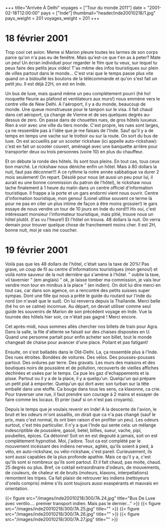 +++
title="Arrivée À Delhi"
voyages = ["Tour du monde 2011"]
date = "2001-02-18T12:00:00"
pays = ["Inde"]
thumbnail="header/inde20010218/1.jpg"
pays_weight = 201
voyages_weight = 201
+++
# 18 février 2001


Trop cool cet avion. Meme si Marion pleure toutes les larmes de son corps parce 
qu'on n'a pas eu de fenêtre. Mais qu'est-ce que t'en as à peter? Mate un peu! 
Un écran individuel pour regarder le film que tu veux, sur lequel tu peux faire 
des petits jeux vidéo! T'as même des infos touristiques sur plein de villes 
partout dans le monde... C'est vrai que le temps passe plus vite quand on a 
bidouillé les boutons de la télécommande et qu'on s'est fait un petit jeu. Il 
est déjà 22H, on est en Inde. 

Un bus de luxe, mais quand même un peu complétement pourri (hé ho! moquette 
fleurie au plafond et ventilateurs aux murs!) nous emmène vers le centre ville 
de New Delhi. A l'aéroport, il y a du monde, beaucoup de monde. Une queue monstrueuse 
pour le tampon sur le visa. il fait chaud dans cet aéroport, ça change de Vienne 
et de ses quelques degrés au-dessus de zero. On passe dans de chouettes rues, 
de gros hôtels luxueux. Rien à voir avec une ville du tiers monde. C'est propre, 
les rues sont larges, ça ne ressemble pas à l'idée que je me faisais de l'Inde. 
Sauf qu'il y a de temps en temps une vache sur le trottoir ou sur la route. 
On sort du bus de luxe. On est accueillis par un scooter rickshaw (ici appelle 
auto-rickshaw): c'est en fait un scooter couvert, aménagé avec une banquette 
arrière pour transporter deux ou trois personnes (voire 10) en plus du chauffeur. 


Et on débute la ronde des hôtels. Ils sont tous pleins. En tout cas, tous ceux 
bon marché. Le rickshaw nous déniche enfin un hôtel. Mais à 80 dollars la nuit, 
faut pas déconner!!! A ce rythme la notre année sabbatique va durer 2 mois seulement! 
On repart. Désolé pour nous (et aussi un peu pour lui, il aurait eu une bonne 
commission du patron de l'hôtel), le rickshaw nous lache finalement à 1 heure 
du matin dans un centre officiel d'information touristique. Il frappe a la porte 
et un gars endormi vient nous ouvrir. Centre d'information touristique, mon 
genou! (Lionel utilise souvent ce terme là pour ne pas en citer un plus intime 
de façon à être moins grossier!) le gars essaye de nous vendre un tour de 10 
jours en Inde du nord!!! Ho oui, c'est intéressant monsieur l'informateur touristique, 
mais pitié, trouve nous un hôtel plutôt. (t'as vu l'heure!) Et l'hôtel on trouva. 
48 dollars la nuit. On verra demain pour trouver quelque chose de franchement 
moins cher. Il est 2H, bonne nuit, moi je vais me coucher. 

# 19 février 2001


Voilà pas que les 48 dollars de l'hôtel, c'était sans la taxe de 20%! Pas grave, 
un coup de fil au centre d'informations touristiques (mon genou!) et voilà notre 
sauveur de la nuit dernière qui s'amène à l'hôtel. " oublie la taxe, vil tavernier 
" (em anglais) " ok, je laisse tomber ma commission, je vais leur vendre mon 
tour en minibus à la place " (en indien). On doit lui dire merci en tout cas, 
car dans son agence, on a rencontré des petits suisses super sympas. Dont une 
fille qui nous a prêté le guide du routard sur l'inde du nord (on n'avait que 
le sud). On lui renverra depuis la Thaïlande. Merci belle (hé ho on se calme) 
inconnue. Au départ, on devait utiliser comme seul guide les souvenirs de Marion 
de son précédent voyage en Inde. Vue la tournée des hôtels hier soir, ce n'était 
pas gagné ! Merci encore.

Cet après-midi, nous sommes allés chercher nos billets de train pour Agra. 
Dans la salle, la file d'attente se faisait sur des chaises disposées en U. 
Quand une personne partait pour enfin acheter son billet, tout le monde changeait 
de chaise pour avancer d'une place. Poilant et pas fatigant!

Ensuite, on s'est balladés dans le Old-Delhi. La, ça ressemble plus à l'Inde. 
Des rues étroites. Bondées de voitures. Des vélos. Des pousses-pousses partout. 
Des ordures par terre. Des gravats. Les murs des maisons et des boutiques noirs 
de poussière et de pollution, recouverts de vieilles affiches dechirées et usées 
par le temps. Ca pue les gaz d'echappements et la pisse. Partout ou il y a de 
la place, il y a quelqu'un. Quelqu'un qui prépare un petit plat à emporter. 
Quelqu'un qui dort avec son turban sur la tête emballé dans une etoffe. Ca bouge 
dans tous les sens, ca klaxonne, ca crie. Pour traverser une rue, il faut prendre 
son courage à 2 mains et essayer de faire comme les locaux. Et prier (sauf si 
on n'est pas croyants).

Depuis le temps que je voulais revenir en Inde! A la descente de l'avion, le 
bruit et les odeurs m'ont assaillis, on dirait que ca n'a pas changé (sauf le 
prix, mais c'est normal, ils ont bien raison d'en profiter un peu). Les odeurs 
surtout, c'est très particulier. Il n'y a que l'Inde qui sente cela: un mélange 
indescriptible de poussière, gasoil, betel, billies, sueur, vache, pipi, poubelles, 
épices. Ca détonne! Soit on en est degouté à jamais, soit on est complétement 
hypnotisé. Moi, j'adore. Tout ca est complété par le mouvement incéssant des 
indiens nerveux, agités, qu'ils soient à pied, à vélo, en auto-rickshaw, ou 
vélo-rickshaw, c'est pareil. Curieusement, ils sont aussi capables de la plus 
profonde apathie. Mais ce qu'il y a, c'est qu'ils sont si nombreux qu'ils sont 
partout. Et il fait chaud, pas moite, chaud. 25 degrés ou plus. Bref, ce coktail 
extraordinaire d'odeurs, de mouvements, de couleurs, de chaleur et de bruits 
(moteurs, klaxons, interpellations) remontent les tripes. Ca fait plaisir de 
retrouver les indiens (nettoyeurs d'oreils compris) même s'ils sont toujours 
aussi exaspérants et mauvais en orientation. 



<div id="TOTO">{{< figure src="/images/inde20010218/300/7A.24.jpg" title="Bus De Luxe avec ventilo.... premier transport indien. Mais pas le dernier..." >}}
{{< figure src="/images/inde20010218/300/7A.25.jpg" title="" >}}
{{< figure src="/images/inde20010218/300/7A.26.jpg" title="" >}}
{{< figure src="/images/inde20010218/300/7A.27.jpg" title="" >}}
</DIV>

